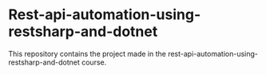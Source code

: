 # Rest-api-automation-using-restsharp-and-dotnet
This repository contains the project made in the rest-api-automation-using-restsharp-and-dotnet course.
